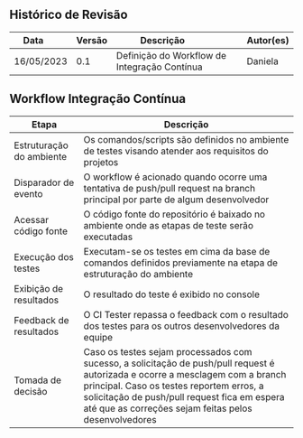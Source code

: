 ## Histórico de Revisão

| Data       | Versão | Descrição            | Autor(es) |
| ---------- | ------ | -------------------- | ------------------------------------------------------------ |
|16/05/2023 | 0.1 | Definição do Workflow de Integração Contínua | Daniela |

## Workflow Integração Contínua

| Etapa | Descrição |
|----------|-----------------------|
| Estruturação do ambiente | Os comandos/scripts são definidos no ambiente de testes visando atender aos requisitos do projetos |
| Disparador de evento | O workflow é acionado quando ocorre uma tentativa de push/pull request na branch principal por parte de algum desenvolvedor |
| Acessar código fonte | O código fonte do repositório é baixado no ambiente onde as etapas de teste serão executadas |
| Execução dos testes | Executam-se os testes em cima da base de comandos definidos previamente na etapa de estruturação do ambiente |
| Exibição de resultados | O resultado do teste é exibido no console |
| Feedback de resultados | O CI Tester repassa o feedback com o resultado dos testes para os outros desenvolvedores da equipe | 
| Tomada de decisão | Caso os testes sejam processados com sucesso, a solicitação de push/pull request é autorizada e ocorre a mesclagem com a branch principal. Caso os testes reportem erros, a solicitação de push/pull request fica em espera até que as correções sejam feitas pelos desenvolvedores |
